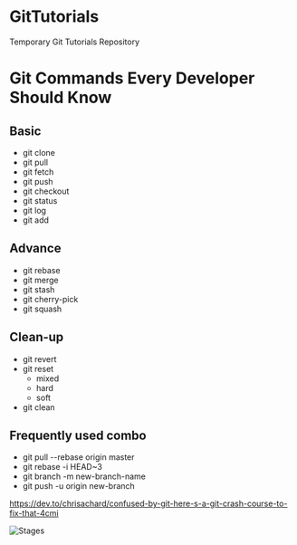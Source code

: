 # GitTutorials
Temporary Git Tutorials Repository

# Git Commands Every Developer Should Know

## Basic
- git clone
- git pull
- git fetch
- git push
- git checkout
- git status
- git log
- git add

## Advance
- git rebase
- git merge
- git stash
- git cherry-pick
- git squash

## Clean-up
- git revert
- git reset
  - mixed
  - hard
  - soft
- git clean

## Frequently used combo
- git pull --rebase origin master
- git rebase -i HEAD~3
- git branch -m new-branch-name
- git push -u origin new-branch

https://dev.to/chrisachard/confused-by-git-here-s-a-git-crash-course-to-fix-that-4cmi

![Stages](https://i.stack.imgur.com/qRAte.jpg)

